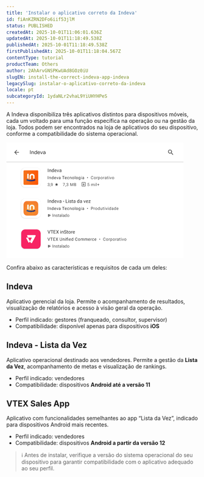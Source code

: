 ```yaml
---
title: 'Instalar o aplicativo correto da Indeva'
id: fiAnKZRN2DFo6iif53jlM
status: PUBLISHED
createdAt: 2025-10-01T11:06:01.636Z
updatedAt: 2025-10-01T11:18:49.538Z
publishedAt: 2025-10-01T11:18:49.538Z
firstPublishedAt: 2025-10-01T11:18:04.567Z
contentType: tutorial
productTeam: Others
author: 2AhArvGNSPKwUAd8GOz0iU
slugEN: install-the-correct-indeva-app-indeva
legacySlug: instalar-o-aplicativo-correto-da-indeva
locale: pt
subcategoryId: 1ydaNLr2vhaL9YiUHYHPeS
---
```


A Indeva disponibiliza três aplicativos distintos para dispositivos móveis, cada um voltado para uma função específica na operação ou na gestão da loja. Todos podem ser encontrados na loja de aplicativos do seu dispositivo, conforme a compatibilidade do sistema operacional.

![](https://raw.githubusercontent.com/vtexdocs/help-center-content/refs/heads/main/docs/pt/tutorials/indeva-by-vtex/lista-da-vez-indeva/instalar-o-aplicativo-correto-da-indeva_1.png)

Confira abaixo as características e requisitos de cada um deles:

## Indeva

Aplicativo gerencial da loja. Permite o acompanhamento de resultados, visualização de relatórios e acesso à visão geral da operação.

- Perfil indicado: gestores (franqueado, consultor, supervisor)
- Compatibilidade: disponível apenas para dispositivos **iOS**

## Indeva - Lista da Vez

Aplicativo operacional destinado aos vendedores. Permite a gestão da **Lista da Vez**, acompanhamento de metas e visualização de rankings.

- Perfil indicado: vendedores
- Compatibilidade: dispositivos **Android até a versão 11**

## VTEX Sales App

Aplicativo com funcionalidades semelhantes ao app “Lista da Vez”, indicado para dispositivos Android mais recentes.

- Perfil indicado: vendedores
- Compatibilidade: dispositivos **Android a partir da versão 12**

> ℹ️ Antes de instalar, verifique a versão do sistema operacional do seu dispositivo para garantir compatibilidade com o aplicativo adequado ao seu perfil.


